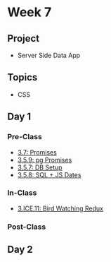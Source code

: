 # Week 7

## Project

* Server Side Data App



## Topics

* CSS

## Day 1

### Pre-Class

* [3.7: Promises](../../3-back-end-application/3.7-promises.md)
* [3.5.9: pg Promises](../../3-back-end-application/3.5-sql-applications/3.5.9-pg-promises.md)
* [3.5.7: DB Setup](../../3-back-end-application/3.5-sql-applications/3.5.7-database-setup.md)
* [3.5.8: SQL + JS Dates](../../3-back-end-application/3.5-sql-applications/3.5.8-sql-+-js-dates.md)

### In-Class

* [3.ICE.11: Bird Watching Redux](../../3-back-end-application/3.ice-in-class-exercises/3.ice.11-bird-watching-redux.md)

### Post-Class

## Day 2



